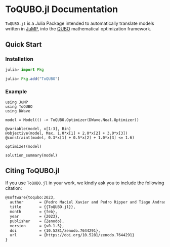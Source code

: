 # ToQUBO.jl Documentation

`ToQUBO.jl` is a Julia Package intended to automatically translate models written in [JuMP](https://github.com/jump-dev/JuMP.jl), into the [QUBO](https://en.wikipedia.org/wiki/Quadratic_unconstrained_binary_optimization) mathematical optimization framework.

## Quick Start

### Installation
```julia
julia> import Pkg

julia> Pkg.add("ToQUBO")
```

### Example
```@example
using JuMP
using ToQUBO
using DWave

model = Model(() -> ToQUBO.Optimizer(DWave.Neal.Optimizer))

@variable(model, x[1:3], Bin)
@objective(model, Max, 1.0*x[1] + 2.0*x[2] + 3.0*x[3])
@constraint(model, 0.3*x[1] + 0.5*x[2] + 1.0*x[3] <= 1.6)

optimize!(model)

solution_summary(model)
```

## Citing ToQUBO.jl
If you use `ToQUBO.jl` in your work, we kindly ask you to include the following citation:
```tex
@software{toqubo:2023,
  author       = {Pedro Maciel Xavier and Pedro Ripper and Tiago Andrade and Joaquim Dias Garcia and David E. Bernal Neira},
  title        = {{ToQUBO.jl}},
  month        = {feb},
  year         = {2023},
  publisher    = {Zenodo},
  version      = {v0.1.5},
  doi          = {10.5281/zenodo.7644291},
  url          = {https://doi.org/10.5281/zenodo.7644291}
}
```